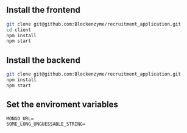 ## Install the frontend

```bash
git clone git@github.com:Blockenzyme/recruitment_application.git
cd client
npm install
npm start
```

## Install the backend

```bash
git clone git@github.com:Blockenzyme/recruitment_application.git
npm install
npm start
```
## Set the enviroment variables

```
MONGO_URL=
SOME_LONG_UNGUESSABLE_STRING=
```
